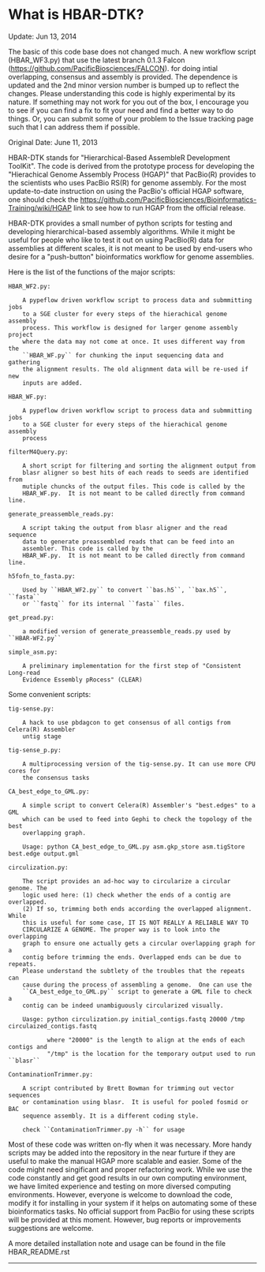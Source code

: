 What is HBAR-DTK?
==================

Update: Jun 13, 2014

The basic of this code base does not changed much. A new workflow script
(HBAR_WF3.py) that use the latest branch 0.1.3 Falcon
(https://github.com/PacificBiosciences/FALCON).  for doing intial overlapping,
consensus and assembly is provided. The dependence is updated and the 2nd minor
version number is bumped up to reflect the changes. Please understanding this
code is highly experimental by its nature. If something may not work for you
out of the box, I encourage you to see if you can find a fix to fit your need
and find a better way to do things. Or, you can submit some of your problem to
the Issue tracking page such that I can address them if possible.


Original Date: June 11, 2013


HBAR-DTK stands for "Hierarchical-Based AssembleR Development ToolKit". The
code is derived from the prototype process for developing the "Hierachical
Genome Assembly Process (HGAP)" that PacBio(R) provides to the scientists who
uses PacBio RS(R) for genome assembly.  For the most update-to-date instruction
on using the PacBio's official HGAP software, one should check the
https://github.com/PacificBiosciences/Bioinformatics-Training/wiki/HGAP link to
see how to run HGAP from the official release.

HBAR-DTK provides a small number of python scripts for testing and developing
hierarchical-based assembly algorithms. While it might be useful for people who
like to test it out on using PacBio(R) data for assemblies at different scales,
it is not meant to be used by end-users who desire for a "push-button"
bioinformatics workflow for genome assemblies. 

Here is the list of the functions of the major scripts:

    HBAR_WF2.py:

        A pypeflow driven workflow script to process data and submmitting jobs
        to a SGE cluster for every steps of the hierachical genome assembly
        process. This workflow is designed for larger genome assembly project 
        where the data may not come at once. It uses different way from the 
        ``HBAR_WF.py`` for chunking the input sequencing data and gathering
        the alignment results. The old alignment data will be re-used if new 
        inputs are added. 

    HBAR_WF.py:

        A pypeflow driven workflow script to process data and submmitting jobs
        to a SGE cluster for every steps of the hierachical genome assembly
        process

    filterM4Query.py:

        A short script for filtering and sorting the alignment output from
        blasr aligner so best hits of each reads to seeds are identified from
        mutiple chuncks of the output files. This code is called by the
        HBAR_WF.py.  It is not meant to be called directly from command line.

    generate_preassemble_reads.py:
        
        A script taking the output from blasr aligner and the read sequence
        data to generate preassembled reads that can be feed into an
        assembler. This code is called by the
        HBAR_WF.py.  It is not meant to be called directly from command line.

    h5fofn_to_fasta.py:
        
        Used by ``HBAR_WF2.py`` to convert ``bas.h5``, ``bax.h5``, ``fasta``
        or ``fastq`` for its internal ``fasta`` files.

    get_pread.py:

        a modified version of generate_preassemble_reads.py used by ``HBAR-WF2.py``

    simple_asm.py:

        A preliminary implementation for the first step of "Consistent Long-read
        Evidence Essembly pRocess" (CLEAR)


Some convenient scripts:

    tig-sense.py:
        
        A hack to use pbdagcon to get consensus of all contigs from Celera(R) Assembler
        untig stage

    tig-sense_p.py:
        
        A multiprocessing version of the tig-sense.py. It can use more CPU cores for
        the consensus tasks 

    CA_best_edge_to_GML.py:
        
        A simple script to convert Celera(R) Assembler's "best.edges" to a GML
        which can be used to feed into Gephi to check the topology of the best
        overlapping graph.

        Usage: python CA_best_edge_to_GML.py asm.gkp_store asm.tigStore best.edge output.gml 

    circulization.py:

        The script provides an ad-hoc way to circularize a circular genome. The
        logic used here: (1) check whether the ends of a contig are overlapped.
        (2) If so, trimming both ends according the overlapped alignment. While
        this is useful for some case, IT IS NOT REALLY A RELIABLE WAY TO
        CIRCULARIZE A GENOME. The proper way is to look into the overlapping
        graph to ensure one actually gets a circular overlapping graph for a
        contig before trimming the ends. Overlapped ends can be due to repeats.
        Please understand the subtlety of the troubles that the repeats can
        cause during the process of assembling a genome.  One can use the
        ``CA_best_edge_to_GML.py`` script to generate a GML file to check a
        contig can be indeed unambiguously circularized visually.
    
        Uasge: python circulization.py initial_contigs.fastq 20000 /tmp circulaized_contigs.fastq

               where "20000" is the length to align at the ends of each contigs and
               "/tmp" is the location for the temporary output used to run ``blasr`` 

    ContaminationTrimmer.py:
        
        A script contributed by Brett Bowman for trimming out vector sequences
        or contamination using blasr.  It is useful for pooled fosmid or BAC
        sequence assembly. It is a different coding style.

        check ``ContaminationTrimmer.py -h`` for usage


Most of these code was written on-fly when it was necessary. More handy scripts
may be added into the repository in the near furture if they are useful to make
the manual HGAP more scalable and easier. Some of the code might need
singificant and proper refactoring work.  While we use the code constantly and
get good results in our own computing environment, we have limited experience
and testing on more diversed computing environments.  However, everyone is
welcome to download the code, modify it for installing in your system if it
helps on automating some of these bioinformatics tasks. No official support
from PacBio for using these scripts will be provided at this moment. However,
bug reports or improvements suggestions are welcome.

A more detailed installation note and usage can be found in the file HBAR_README.rst


--------------------------------------------------------------------------------------
<script>
(function(i,s,o,g,r,a,m){i['GoogleAnalyticsObject']=r;i[r]=i[r]||function(){
(i[r].q=i[r].q||[]).push(arguments)},i[r].l=1*new Date();a=s.createElement(o),
m=s.getElementsByTagName(o)[0];a.async=1;a.src=g;m.parentNode.insertBefore(a,m)
})(window,document,'script','//www.google-analytics.com/analytics.js','ga');
ga('create', 'UA-13166584-23', 'github.com');
ga('send', 'pageview');
</script>
